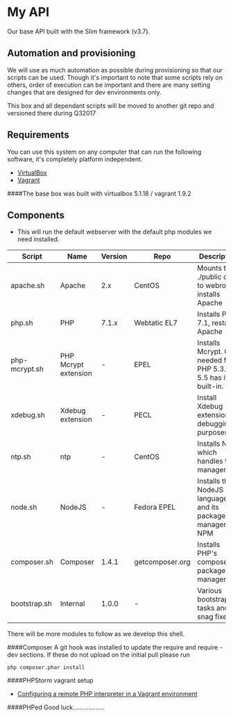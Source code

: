 # My API

Our base API built with the Slim framework (v3.7).


## Automation and provisioning

We will use as much automation as possible during provisioning so that our scripts can be used. Though it's important to note that some scripts rely on others, order of execution can be important and there are many setting changes that are designed for dev environments only.  

This box and all dependant scripts will be moved to another git repo and versioned there during Q32017

## Requirements

You can use this system on any computer that can run the following software, it's completely platform independent.

- [VirtualBox](http://www.virtualbox.org/wiki/Downloads) 
- [Vagrant](http://www.vagrantup.com/downloads)

####The base box was built with virtualbox 5.1.18 / vagrant 1.9.2

## Components
- This will run the default webserver with the default php modules we need installed.

|Script               |Name|Version|Repo|Description|
|---------------------|--------|-------|----|-----------|
|apache.sh            |Apache             |2.x|CentOS|Mounts the ./public dir to webroot, installs Apache
|php.sh            |PHP                |7.1.x|Webtatic EL7|Installs PHP 7.1, restarts Apache
|php-mcrypt.sh        |PHP Mcrypt extension|-|EPEL|Installs Mcrypt. Only needed for PHP 5.3.x as 5.5 has it built-in.
|xdebug.sh 		      |Xdebug extension   |-|PECL|Install Xdebug extension for debugging purposes.
|ntp.sh               |ntp|-|CentOS|Installs NTP which handles time management
|node.sh              |NodeJS|-|Fedora EPEL|Installs the NodeJS language and its package manager, NPM
|composer.sh          |Composer|1.4.1|getcomposer.org|Installs PHP's composer package manager
|bootstrap.sh         |Internal|1.0.0|-|Various bootstrap tasks and snag fixes

There will be more modules to follow as we develop this shell.

####Composer
A git hook was installed to update the require and require -dev sections.  If these do not upload on the initial pull please run 

`php composer.phar install`


####PHPStorm vagrant setup
- [Configuring a remote PHP interpreter in a Vagrant environment ](https://www.jetbrains.com/help/phpstorm/configuring-remote-php-interpreters.html)

####PHPed
Good luck..................


